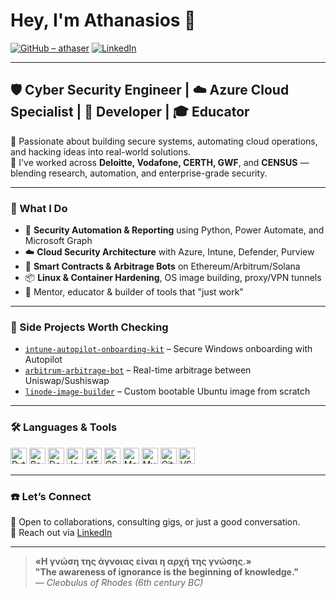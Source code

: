 # Hey, I'm Athanasios 👋

[![GitHub – athaser](https://img.shields.io/badge/GitHub-athaser-blue?logo=github)](https://github.com/athaser)
[![LinkedIn](https://img.shields.io/badge/linkedin-athaser-blue?logo=linkedin)](https://www.linkedin.com/in/athaser/)

---

## 🛡️ Cyber Security Engineer | ☁️ Azure Cloud Specialist | 🧠 Developer | 🎓 Educator

🔐 Passionate about building secure systems, automating cloud operations, and hacking ideas into real-world solutions.  
💼 I've worked across **Deloitte, Vodafone, CERTH, GWF**, and **CENSUS** — blending research, automation, and enterprise-grade security.

---

### 🔧 What I Do

- 🧠 **Security Automation & Reporting** using Python, Power Automate, and Microsoft Graph
- ☁️ **Cloud Security Architecture** with Azure, Intune, Defender, Purview
- 🔁 **Smart Contracts & Arbitrage Bots** on Ethereum/Arbitrum/Solana
- 📦 **Linux & Container Hardening**, OS image building, proxy/VPN tunnels
- 🧪 Mentor, educator & builder of tools that "just work"

---

### 🚀 Side Projects Worth Checking

- [`intune-autopilot-onboarding-kit`](https://github.com/athaser/intune-autopilot-onboarding-kit) – Secure Windows onboarding with Autopilot
- [`arbitrum-arbitrage-bot`](https://github.com/athaser/arbitrum-arbitrage-bot) – Real-time arbitrage between Uniswap/Sushiswap
- [`linode-image-builder`](https://github.com/athaser/linode-image-builder) – Custom bootable Ubuntu image from scratch

---

### 🛠️ Languages & Tools

[<img alt="Python" width="26px" src="https://cdn.jsdelivr.net/gh/devicons/devicon/icons/python/python-original.svg" />](#)
[<img alt="Bash" width="26px" src="https://cdn.jsdelivr.net/gh/devicons/devicon/icons/bash/bash-original.svg" />](#)
[<img alt="Docker" width="26px" src="https://cdn.jsdelivr.net/gh/devicons/devicon/icons/docker/docker-original.svg" />](#)
[<img alt="JavaScript" width="26px" src="https://cdn.jsdelivr.net/gh/devicons/devicon/icons/javascript/javascript-original.svg" />](#)
[<img alt="HTML5" width="26px" src="https://cdn.jsdelivr.net/gh/devicons/devicon/icons/html5/html5-original.svg" />](#)
[<img alt="CSS3" width="26px" src="https://cdn.jsdelivr.net/gh/devicons/devicon/icons/css3/css3-original.svg" />](#)
[<img alt="MongoDB" width="26px" src="https://cdn.jsdelivr.net/gh/devicons/devicon/icons/mongodb/mongodb-original.svg" />](#)
[<img alt="MySQL" width="26px" src="https://cdn.jsdelivr.net/gh/devicons/devicon/icons/mysql/mysql-original.svg" />](#)
[<img alt="Git" width="26px" src="https://cdn.jsdelivr.net/gh/devicons/devicon/icons/git/git-original.svg" />](#)
[<img alt="VSCode" width="26px" src="https://cdn.jsdelivr.net/gh/devicons/devicon/icons/vscode/vscode-original.svg" />](#)

---

### ☎️ Let’s Connect

📧 Open to collaborations, consulting gigs, or just a good conversation.  
🔗 Reach out via [LinkedIn](https://www.linkedin.com/in/athaser)

---

> **«Η γνώση της άγνοιας είναι η αρχή της γνώσης.»**  
> **"The awareness of ignorance is the beginning of knowledge."**  
> — *Cleobulus of Rhodes (6th century BC)*

